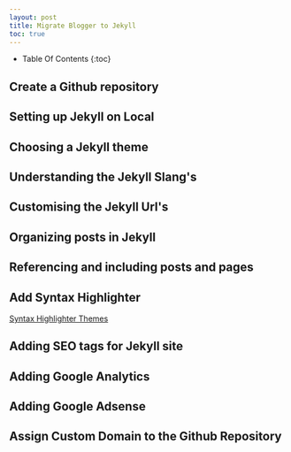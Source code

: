 ```yaml
---
layout: post
title: Migrate Blogger to Jekyll
toc: true
---
```


* Table Of Contents
{:toc}

## Create a Github repository ##
## Setting up Jekyll on Local ##
## Choosing a Jekyll theme ##
## Understanding the Jekyll Slang's ##
## Customising the Jekyll Url's ##
## Organizing posts in Jekyll ##
## Referencing and including posts and pages ##
## Add Syntax Highlighter ##
[Syntax Highlighter Themes](http://jwarby.github.io/jekyll-pygments-themes/languages/java.html)
## Adding SEO tags for Jekyll site ##
## Adding Google Analytics ##
## Adding Google Adsense ##
## Assign Custom Domain to the Github Repository ##

